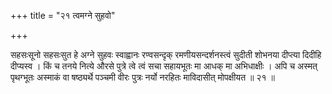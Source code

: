 +++
title = "२१ त्वमग्ने सुहवो"

+++

सहसःसूनो सहसःसुत हे अग्ने सुहवः स्वाह्वानः रण्वसन्दृक् रमणीयसन्दर्शनस्त्वं सुदीती शोभनया दीप्त्या दिदीहि दीप्यस्व । किं च तनये नित्ये औरसे पुत्रे त्वे त्वं सचा सहायभूतः मा आधक् मा अभिधाक्षीः । अपि च अस्मत् पृथग्भूतः अस्माकं वा षष्ठ्यर्थे पञ्चमी वीरः पुत्रः नर्यो नरहितः माविदासीत् मोपक्षीयत ॥ २१ ॥